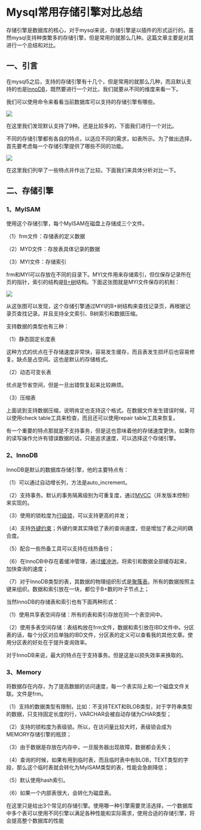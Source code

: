 

# Mysql常用存储引擎对比总结

存储引擎是数据库的核心，对于mysql来说，存储引擎是以插件的形式运行的。虽然mysql支持种类繁多的存储引擎，但是常用的就那么几种。这篇文章主要是对其进行一个总结和对比。

## 一、引言

在mysql5之后，支持的存储引擎有十几个，但是常用的就那么几种，而且默认支持的也是[InnoDB](https://zhida.zhihu.com/search?content_id=110830337&content_type=Article&match_order=1&q=InnoDB&zhida_source=entity)，既然要进行一个对比，我们就要从不同的维度来看一下。

我们可以使用命令来看看当前数据库可以支持的存储引擎有哪些。

  

![](https://picx.zhimg.com/v2-389b9ab03103f272058860fcafaff03b_1440w.jpg)

  

在这里我们发现默认支持了9种。还是比较多的，下面我们进行一个对比。

不同的存储引擎都有各自的特点，以适应不同的需求，如表所示。为了做出选择，首先要考虑每一个存储引擎提供了哪些不同的功能。

  

![](https://pic2.zhimg.com/v2-dc3fe4ad61cb8a1f812bc1621b3e5fe7_1440w.jpg)

  

在这里我们列举了一些特点并作出了比较。下面我们来具体分析对比一下。

## 二、存储引擎

### 1、MyISAM

使用这个存储引擎，每个MyISAM在磁盘上存储成三个文件。

（1）frm文件：存储表的定义数据

（2）MYD文件：存放表具体记录的数据

（3）MYI文件：存储索引

frm和MYI可以存放在不同的目录下。MYI文件用来存储索引，但仅保存记录所在页的指针，索引的结构是[B+树](https://zhida.zhihu.com/search?content_id=110830337&content_type=Article&match_order=1&q=B%2B%E6%A0%91&zhida_source=entity)结构。下面这张图就是MYI文件保存的机制：

  

![](https://pica.zhimg.com/v2-da3450b2f34b2d8f77af3df998b5ea2c_1440w.jpg)

  

从这张图可以发现，这个存储引擎通过MYI的B+树结构来查找记录页，再根据记录页查找记录。并且支持全文索引、B树索引和数据压缩。

支持数据的类型也有三种：

（1）静态固定长度表

这种方式的优点在于存储速度非常快，容易发生缓存，而且表发生损坏后也容易修复。缺点是占空间。这也是默认的存储格式。

（2）动态可变长表

优点是节省空间，但是一旦出错恢复起来比较麻烦。

（3）压缩表

上面说到支持数据压缩，说明肯定也支持这个格式。在数据文件发生错误时候，可以使用check table工具来检查，而且还可以使用repair table工具来恢复。

有一个重要的特点那就是不支持事务，但是这也意味着他的存储速度更快，如果你的读写操作允许有错误数据的话，只是追求速度，可以选择这个存储引擎。

### 2、InnoDB

InnoDB是默认的数据库存储引擎，他的主要特点有：

（1）可以通过自动增长列，方法是auto\_increment。

（2）支持事务。默认的事务隔离级别为可重复度，通过[MVCC](https://zhida.zhihu.com/search?content_id=110830337&content_type=Article&match_order=1&q=MVCC&zhida_source=entity)（并发版本控制）来实现的。

（3）使用的锁粒度为[行级锁](https://zhida.zhihu.com/search?content_id=110830337&content_type=Article&match_order=1&q=%E8%A1%8C%E7%BA%A7%E9%94%81&zhida_source=entity)，可以支持更高的并发；

（4）支持[外键约束](https://zhida.zhihu.com/search?content_id=110830337&content_type=Article&match_order=1&q=%E5%A4%96%E9%94%AE%E7%BA%A6%E6%9D%9F&zhida_source=entity)；外键约束其实降低了表的查询速度，但是增加了表之间的耦合度。

（5）配合一些热备工具可以支持在线热备份；

（6）在InnoDB中存在着缓冲管理，通过[缓冲池](https://zhida.zhihu.com/search?content_id=110830337&content_type=Article&match_order=1&q=%E7%BC%93%E5%86%B2%E6%B1%A0&zhida_source=entity)，将索引和数据全部缓存起来，加快查询的速度；

（7）对于InnoDB类型的表，其数据的物理组织形式是[聚簇表](https://zhida.zhihu.com/search?content_id=110830337&content_type=Article&match_order=1&q=%E8%81%9A%E7%B0%87%E8%A1%A8&zhida_source=entity)。所有的数据按照主键来组织。数据和索引放在一块，都位于B+数的叶子节点上；

当然InnoDB的存储表和索引也有下面两种形式：

（1）使用共享表空间存储：所有的表和索引存放在同一个表空间中。

（2）使用多表空间存储：表结构放在frm文件，数据和索引放在IBD文件中。分区表的话，每个分区对应单独的IBD文件，分区表的定义可以查看我的其他文章。使用分区表的好处在于提升查询效率。

对于InnoDB来说，最大的特点在于支持事务。但是这是以损失效率来换取的。

### 3、Memory

将数据存在内存，为了提高数据的访问速度，每一个表实际上和一个磁盘文件关联。文件是frm。

（1）支持的数据类型有限制，比如：不支持TEXT和BLOB类型，对于字符串类型的数据，只支持固定长度的行，VARCHAR会被自动存储为CHAR类型；

（2）支持的锁粒度为表级锁。所以，在访问量比较大时，表级锁会成为MEMORY存储引擎的瓶颈；

（3）由于数据是存放在内存中，一旦服务器出现故障，数据都会丢失；

（4）查询的时候，如果有用到临时表，而且临时表中有BLOB，TEXT类型的字段，那么这个临时表就会转化为MyISAM类型的表，性能会急剧降低；

（5）默认使用hash索引。

（6）如果一个内部表很大，会转化为磁盘表。

在这里只是给出3个常见的存储引擎。使用哪一种引擎需要灵活选择，一个数据库中多个表可以使用不同引擎以满足各种性能和实际需求，使用合适的存储引擎，将会提高整个数据库的性能